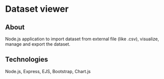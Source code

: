 # Dataset viewer

## About
Node.js application to import dataset from external file (like .csv), visualize, manage and export the dataset.

## Technologies
Node.js, Express, EJS, Bootstrap, Chart.js
